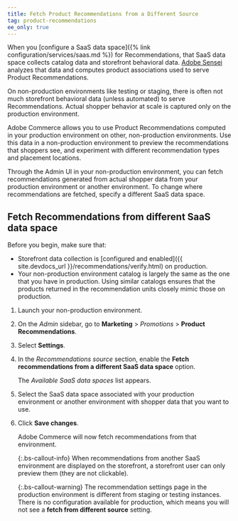 ```yaml
---
title: Fetch Product Recommendations from a Different Source
tag: product-recommendations
ee_only: true
---
```


When you [configure a SaaS data space]({% link configuration/services/saas.md %}) for Recommendations, that SaaS data space collects catalog data and storefront behavioral data. [Adobe Sensei](https://www.adobe.com/sensei.html) analyzes that data and computes product associations used to serve Product Recommendations.

On non-production environments like testing or staging, there is often not much storefront behavioral data (unless automated) to serve Recommendations. Actual shopper behavior at scale is captured only on the production environment.

Adobe Commerce allows you to use Product Recommendations computed in your production environment on other, non-production environments. Use this data in a non-production environment to preview the recommendations that shoppers see, and experiment with different recommendation types and placement locations.

Through the Admin UI in your non-production environment, you can fetch recommendations generated from actual shopper data from your production environment or another environment. To change where recommendations are fetched, specify a different SaaS data space.

## Fetch Recommendations from different SaaS data space

Before you begin, make sure that:

- Storefront data collection is [configured and enabled]({{ site.devdocs_url }}/recommendations/verify.html) on production.
- Your non-production environment catalog is largely the same as the one that you have in production. Using similar catalogs ensures that the products returned in the recommendation units closely mimic those on production.

1. Launch your non-production environment.

1. On the _Admin_ sidebar, go to **Marketing** > _Promotions_ > **Product Recommendations**.

1. Select **Settings**.

1. In the _Recommendations source_ section, enable the **Fetch recommendations from a different SaaS data space** option.

   The _Available SaaS data spaces_ list appears.

1. Select the SaaS data space associated with your production environment or another environment with shopper data that you want to use.

1. Click **Save changes**.

   Adobe Commerce will now fetch recommendations from that environment.

   {:.bs-callout-info}
   When recommendations from another SaaS environment are displayed on the storefront, a storefront user can only preview them (they are not clickable).

   {:.bs-callout-warning}
   The recommendation settings page in the production environment is different from staging or testing instances. There is no configuration available for production, which means you will not see a **fetch from different source** setting.

